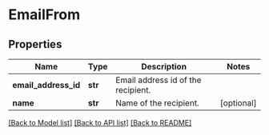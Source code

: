 # EmailFrom

## Properties
Name | Type | Description | Notes
------------ | ------------- | ------------- | -------------
**email_address_id** | **str** | Email address id of the recipient. | 
**name** | **str** | Name of the recipient. | [optional] 

[[Back to Model list]](../README.md#documentation-for-models) [[Back to API list]](../README.md#documentation-for-api-endpoints) [[Back to README]](../README.md)


